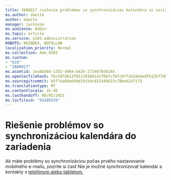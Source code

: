 ```yaml
---
title: 3800017 riešenie problémov so synchronizáciou kalendára so zariadením
ms.author: daeite
author: daeite
manager: jackiesm
ms.audience: Admin
ms.topic: article
ms.service: o365-administration
ROBOTS: NOINDEX, NOFOLLOW
localization_priority: Normal
ms.collection: Adm_O365
ms.custom:
- "619"
- "3800017"
ms.assetid: 1ea8bd4d-1352-4904-b426-2724876d4244
ms.openlocfilehash: fbc597db13fb513930d141f8bfc7bfc8f7a52de6edfb12bf7db64a46e3cbdaa9
ms.sourcegitcommit: b5f7da89a650d2915dc652449623c78be6247175
ms.translationtype: MT
ms.contentlocale: sk-SK
ms.lasthandoff: 08/05/2021
ms.locfileid: "54105539"
---
```

# <a name="troubleshoot-syncing-your-calendar-to-your-device"></a>Riešenie problémov so synchronizáciou kalendára do zariadenia

Ak máte problémy so synchronizáciou počas prvého nastavovanie mobilného e-mailu, pozrite si časť Nie je možné synchronizovať kalendár a kontakty s [telefónom alebo tabletom.](https://support.office.com/article/8479d764-b9f5-4fff-ba88-edd7c265df9f)
  